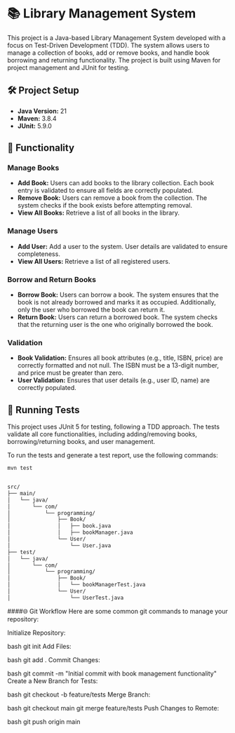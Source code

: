 # 📚 Library Management System

This project is a Java-based Library Management System developed with a focus on Test-Driven Development (TDD). The system allows users to manage a collection of books, add or remove books, and handle book borrowing and returning functionality. The project is built using Maven for project management and JUnit for testing.

## 🛠️ Project Setup

- **Java Version:** 21
- **Maven:** 3.8.4
- **JUnit:** 5.9.0

## 🚀 Functionality

### Manage Books
- **Add Book:** Users can add books to the library collection. Each book entry is validated to ensure all fields are correctly populated.
- **Remove Book:** Users can remove a book from the collection. The system checks if the book exists before attempting removal.
- **View All Books:** Retrieve a list of all books in the library.

### Manage Users
- **Add User:** Add a user to the system. User details are validated to ensure completeness.
- **View All Users:** Retrieve a list of all registered users.

### Borrow and Return Books
- **Borrow Book:** Users can borrow a book. The system ensures that the book is not already borrowed and marks it as occupied. Additionally, only the user who borrowed the book can return it.
- **Return Book:** Users can return a borrowed book. The system checks that the returning user is the one who originally borrowed the book.

### Validation
- **Book Validation:** Ensures all book attributes (e.g., title, ISBN, price) are correctly formatted and not null. The ISBN must be a 13-digit number, and price must be greater than zero.
- **User Validation:** Ensures that user details (e.g., user ID, name) are correctly populated.

## 🧪 Running Tests

This project uses JUnit 5 for testing, following a TDD approach. The tests validate all core functionalities, including adding/removing books, borrowing/returning books, and user management.

To run the tests and generate a test report, use the following commands:

```bash
mvn test


src/
├── main/
│   └── java/
│       └── com/
│           └── programming/
│               ├── Book/
│               │   ├── book.java
│               │   ├── bookManager.java
│               └── User/
│                   └── User.java
├── test/
│   └── java/
│       └── com/
│           └── programming/
│               ├── Book/
│               │   └── bookManagerTest.java
│               └── User/
│                   └── UserTest.java
```

####🌐 Git Workflow
Here are some common git commands to manage your repository:

Initialize Repository:

bash
git init
Add Files:

bash
git add .
Commit Changes:

bash
git commit -m "Initial commit with book management functionality"
Create a New Branch for Tests:

bash
git checkout -b feature/tests
Merge Branch:

bash
git checkout main
git merge feature/tests
Push Changes to Remote:

bash
git push origin main
